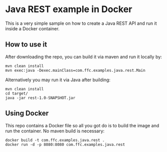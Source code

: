 # Java REST example in Docker

This is a very simple sample on how to create a Java REST API and run it inside a Docker container.

## How to use it

After downloading the repo, you can build it via maven and run it locally by:
```
mvn clean install
mvn exec:java -Dexec.mainClass=com.ffc.examples.java.rest.Main
```

Alternatively you may run it via Java after building:

```
mvn clean install
cd target/
java -jar rest-1.0-SNAPSHOT.jar
```

## Using Docker

This repo contains a Docker file so all you got do is to build the image and run the container. No maven build is necessary:
```
docker build -t com.ffc.examples.java.rest .
docker run -d -p 8080:8080 com.ffc.examples.java.rest
```